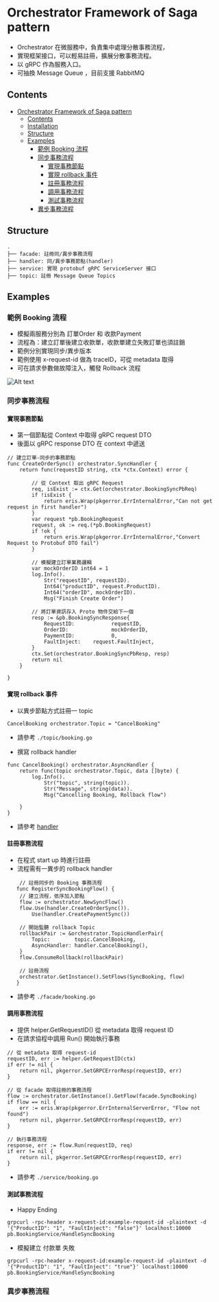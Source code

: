 # Orchestrator Framework of Saga pattern
* Orchestrator 在微服務中，負責集中處理分散事務流程，
* 實現框架接口，可以輕易註冊，擴展分散事務流程。
* 以 gRPC 作為服務入口。
* 可抽換 Message Queue ，目前支援 RabbitMQ


## Contents

- [Orchestrator Framework of Saga pattern](#orchestrator-framework-of-saga-pattern)
  - [Contents](#contents)
  - [Installation](#installation)
  - [Structure](#structure)
  - [Examples](#examples)
    - [範例 Booking 流程](#範例-booking-流程)
    - [同步事務流程](#同步事務流程)
        - [實現事務節點](#實現事務節點)
        - [實現 rollback 事件](#實現-rollback-事件)
        - [註冊事務流程](#註冊事務流程)
        - [調用事務流程](#同步事務流程)
        - [測試事務流程](#測試事務流程)
    - [異步事務流程](#異步事務流程)
    
    
## Structure
````
.
├── facade: 註冊同/異步事務流程
├── handler: 同/異步事務節點(handler)
├── service: 實現 protobuf gRPC ServiceServer 接口
├── topic: 註冊 Message Queue Topics
````

## Examples

### 範例 Booking 流程
* 模擬兩服務分別為 訂單Order 和 收款Payment
* 流程為：建立訂單後建立收款單，收款單建立失敗訂單也須註銷
* 範例分別實現同步/異步版本
* 範例使用 x-request-id 做為 traceID，可從 metadata 取得
* 可在請求參數做故障注入，觸發 Rollback 流程

![Alt text](https://www.websequencediagrams.com/cgi-bin/cdraw?lz=dGl0bGUgTGFiIC0gU2FnYSBQYXR0ZXJuCgpDbGllbnQtPkVuZHBvaW50OiBvcmRlckluZm8oaHR0cCkKbm90ZSBsZWZ0IG9mIAAdCkVuZHBpbnQg5Y-v6IO95o6l5pS25L6G6IeqU2VydmVyIFxuIOaIluaYr0Zyb250ZW5kIOeahOiri-axgiAKAGcILT5PcmNoZXN0cmF0b3I6IGdSUEMKCmFsdCBzeW5jCiAgICAAFQwtPk9yZGVyAIEaCywgdHJhY2VJRCAoZ1JQQykALAdkZQAiCuW7uueri-ioguWWrgARDgBuDACBcQYAOA8AbgxQYXltZQCCFwpEAGUVAB4HACMLAHgG5pS25qy-5Zau5aSx5pWXAB4OAIF1DmVycm9y77yIZ1JQQ--8iQCBcRNNUTogcHVibGlzaCB0b3BpY1tyb2xsYmFjazoAggYHXQCCJxMAg1gKAF0FAIIkDACDBAoAhAkGABoJAIN8BmVsc2UgYQCCehcAhC8KT0sANh5PSwBJCACBNR5cbgCBTwdjcmVhdGUtAIUMBToAg2ASAIFfBk1RAIQ0EGNvbnN1bWUAGS8AhCs8AIQbLQCBXA8AgV4OcACEXgcAhFQQAIFJIwAdLACFLC4gAIUOTSAAhTMpAIQACQCFOyQAhTIIQ2EAhgUGIAplbmQAhAMfAIYTKgCIcAcAg1wpawCIJSMAgkgdAIIlFG5vdCBmb3VuZO-8iOacqgCIUweIkOWKn--8iQCIJA8KCgoK&s=napkin)



### 同步事務流程

#### 實現事務節點
* 第一個節點從 Context 中取得 gRPC request DTO 
* 後面以 gRPC response DTO 在 context 中遞送
    
    
```
// 建立訂單-同步的事務節點
func CreateOrderSync() orchestrator.SyncHandler {
    return func(requestID string, ctx *ctx.Context) error {

        // 從 Context 取出 gRPC Request
        req, isExist := ctx.Get(orchestrator.BookingSyncPbReq)
        if !isExist {
            return eris.Wrap(pkgerror.ErrInternalError,"Can not get request in first handler")
        }
        var request *pb.BookingRequest
        request, ok := req.(*pb.BookingRequest)
        if !ok {
            return eris.Wrap(pkgerror.ErrInternalError,"Convert Request to Protobuf DTO fail")
        }

        // 模擬建立訂單業務邏輯
        var mockOrderID int64 = 1
        log.Info().
            Str("requestID", requestID).
            Int64("productID", request.ProductID).
            Int64("orderID", mockOrderID).
            Msg("Finish Create Order")

        // 將訂單資訊存入 Proto 物件交給下一個
        resp := &pb.BookingSyncResponse{
            RequestID:            requestID,
            OrderID:              mockOrderID,
            PaymentID:            0,
            FaultInject:	request.FaultInject,
        }
        ctx.Set(orchestrator.BookingSyncPbResp, resp)
        return nil
    }

}

```

#### 實現 rollback 事件

* 以異步節點方式註冊一 topic
```
CancelBooking orchestrator.Topic = "CancelBooking"
```
* 請參考 ```./topic/booking.go```

* 撰寫 rollback handler
```
func CancelBooking() orchestrator.AsyncHandler {
    return func(topic orchestrator.Topic, data []byte) {
        log.Info().
            Str("topic", string(topic)).
            Str("Message", string(data)).
            Msg("Cancelling Booking, Rollback flow")

    }
}
```

* 請參考 [handler](./handler/booking.go)
    

#### 註冊事務流程
* 在程式 start up 時進行註冊
* 流程需有一異步的 rollback handler
    
```
    // 註冊同步的 Booking 事務流程
   func RegisterSyncBookingFlow() {
    // 建立流程，依序加入節點
    flow := orchestrator.NewSyncFlow()
    flow.Use(handler.CreateOrderSync()).
        Use(handler.CreatePaymentSync())
   
    // 開始監聽 rollback Topic
    rollbackPair := &orchestrator.TopicHandlerPair{
        Topic:        topic.CancelBooking,
        AsyncHandler: handler.CancelBooking(),
    }
    flow.ConsumeRollback(rollbackPair)
   
    // 註冊流程
    orchestrator.GetInstance().SetFlows(SyncBooking, flow)
   }
```
    
* 請參考 ```./facade/booking.go```

#### 調用事務流程
* 提供 helper.GetRequestID() 從 metadata 取得 request ID
* 在請求協程中調用 Run() 開始執行事務
    
```
// 從 metadata 取得 request-id
requestID, err := helper.GetRequestID(ctx)
if err != nil {
    return nil, pkgerror.SetGRPCErrorResp(requestID, err)
}

// 從 facade 取得註冊的事務流程
flow := orchestrator.GetInstance().GetFlow(facade.SyncBooking)
if flow == nil {
    err := eris.Wrap(pkgerror.ErrInternalServerError, "Flow not found")
    return nil, pkgerror.SetGRPCErrorResp(requestID, err)
}

// 執行事務流程
response, err := flow.Run(requestID, req)
if err != nil {
    return nil, pkgerror.SetGRPCErrorResp(requestID, err)
}
```

* 請參考 ```./service/booking.go```


#### 測試事務流程
* Happy Ending
````
grpcurl -rpc-header x-request-id:example-request-id -plaintext -d '{"ProductID": "1", "FaultInject": "false"}' localhost:10000 pb.BookingService/HandleSyncBooking
````
* 模擬建立 付款單 失敗
````
grpcurl -rpc-header x-request-id:example-request-id -plaintext -d '{"ProductID": "1", "FaultInject": "true"}' localhost:10000 pb.BookingService/HandleSyncBooking
````


### 異步事務流程